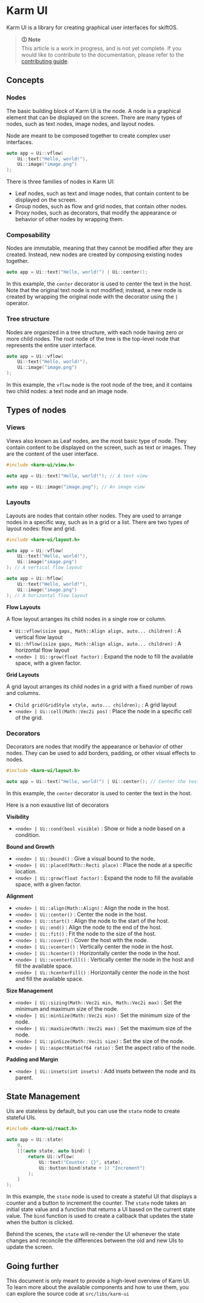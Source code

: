 # Karm UI

Karm UI is a library for creating graphical user interfaces for skiftOS.

> **🛈 Note**<br>
> This article is a work in progress, and is not yet complete. If you would like to contribute to the documentation, please refer to the [contributing guide](/contributing.md).

## Concepts

### Nodes

The basic building block of Karm UI is the node. A node is a graphical element that can be displayed on the screen. There are many types of nodes, such as text nodes, image nodes, and layout nodes.

Node are meant to be composed together to create complex user interfaces.

```cpp
auto app = Ui::vflow(
    Ui::text("Hello, world!"),
    Ui::image("image.png")
);
```

There is three families of nodes in Karm UI:

 - Leaf nodes, such as text and image nodes, that contain content to be displayed on the screen.
 - Group nodes, such as flow and grid nodes, that contain other nodes.
 - Proxy nodes, such as decorators, that modify the appearance or behavior of other nodes by wrapping them.

### Composability

Nodes are immutable, meaning that they cannot be modified after they are created. Instead, new nodes are created by composing existing nodes together.

```cpp
auto app = Ui::text("Hello, world!") | Ui::center();
```

In this example, the `center` decorator is used to center the text in the host. Note that the original text node is not modified; instead, a new node is created by wrapping the original node with the decorator using the `|` operator.

### Tree structure

Nodes are organized in a tree structure, with each node having zero or more child nodes. The root node of the tree is the top-level node that represents the entire user interface.

```cpp
auto app = Ui::vflow(
    Ui::text("Hello, world!"),
    Ui::image("image.png")
);
```

In this example, the `vflow` node is the root node of the tree, and it contains two child nodes: a text node and an image node.

## Types of nodes

### Views

Views also known as Leaf nodes, are the most basic type of node. They contain content to be displayed on the screen, such as text or images. They are the content of the user interface.

```cpp
#include <karm-ui/view.h>

auto app = Ui::text("Hello, world!"); // A text view

auto app = Ui::image("image.png"); // An image view
```

### Layouts

Layouts are nodes that contain other nodes. They are used to arrange nodes in a specific way, such as in a grid or a list. There are two types of layout nodes: flow and grid.

```cpp
#include <karm-ui/layout.h>

auto app = Ui::vflow(
    Ui::text("Hello, world!"),
    Ui::image("image.png")
); // A vertical flow layout

auto app = Ui::hflow(
    Ui::text("Hello, world!"),
    Ui::image("image.png")
); // A horizontal flow layout
```

**Flow Layouts**

A flow layout arranges its child nodes in a single row or column.

- `Ui::vflow(isize gaps, Math::Align align, auto... children)` : A vertical flow layout
- `Ui::hflow(isize gaps, Math::Align align, auto... children)` : A horizontal flow layout
- `<node> | Ui::grow(float factor)` : Expand the node to fill the available space, with a given factor.

**Grid Layouts**

A grid layout arranges its child nodes in a grid with a fixed number of rows and columns.

- `Child grid(GridStyle style, auto... children);` : A grid layout
- `<node> | Ui::cell(Math::Vec2i pos)` : Place the node in a specific cell of the grid.

### Decorators

Decorators are nodes that modify the appearance or behavior of other nodes. They can be used to add borders, padding, or other visual effects to nodes.

```cpp
#include <karm-ui/layout.h>

auto app = Ui::text("Hello, world!") | Ui::center(); // Center the text
```

In this example, the `center` decorator is used to center the text in the host.

Here is a non exaustive list of decorators

**Visibility**

 - `<node> | Ui::cond(bool visible)` : Show or hide a node based on a condition.

**Bound and Growth**

 - `<node> | Ui::bound()` : Give a visual bound to the node.
 - `<node> | Ui::placed(Math::Recti place)` : Place the node at a specific location.
 - `<node> | Ui::grow(float factor)` : Expand the node to fill the available space, with a given factor.

**Alignment**

 - `<node> | Ui::align(Math::Align)` : Align the node in the host.
 - `<node> | Ui::center()` : Center the node in the host.
 - `<node> | Ui::start()` : Align the node to the start of the host.
 - `<node> | Ui::end()` : Align the node to the end of the host.
 - `<node> | Ui::fit()` : Fit the node to the size of the host.
 - `<node> | Ui::cover()` : Cover the host with the node.
 - `<node> | Ui::vcenter()` : Vertically center the node in the host.
 - `<node> | Ui::hcenter()` : Horizontally center the node in the host.
 - `<node> | Ui::vcenterFill()` : Vertically center the node in the host and fill the available space.
 - `<node> | Ui::hcenterFill()` : Horizontally center the node in the host and fill the available space.

**Size Management**

 - `<node> | Ui::sizing(Math::Vec2i min, Math::Vec2i max)` : Set the minimum and maximum size of the node.
 - `<node> | Ui::minSize(Math::Vec2i min)` : Set the minimum size of the node.
 - `<node> | Ui::maxSize(Math::Vec2i max)` : Set the maximum size of the node.
 - `<node> | Ui::pinSize(Math::Vec2i size)` : Set the size of the node.
 - `<node> | Ui::aspectRatio(f64 ratio)` : Set the aspect ratio of the node.

**Padding and Margin**

 - `<node> | Ui::insets(int insets)` : Add insets between the node and its parent.

## State Management

Uis are stateless by default, but you can use the `state` node to create stateful UIs.

```cpp
#include <karm-ui/react.h>

auto app = Ui::state(
    0,
    [](auto state, auto bind) {
        return Ui::vflow(
            Ui::text("Counter: {}", state),
            Ui::button(bind(state + 1) "Increment")
        );
    }
);
```

In this example, the `state` node is used to create a stateful UI that displays a counter and a button to increment the counter. The `state` node takes an initial state value and a function that returns a UI based on the current state value. The `bind` function is used to create a callback that updates the state when the button is clicked.

Behind the scenes, the `state` will re-render the UI whenever the state changes and reconcile the differences between the old and new UIs to update the screen.

## Going further

This document is only meant to provide a high-level overview of Karm UI. To learn more about the available components and how to use them, you can explore the source code at `src/libs/karm-ui`
